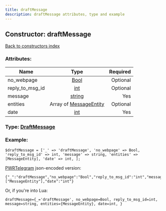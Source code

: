 ```yaml
---
title: draftMessage
description: draftMessage attributes, type and example
---
```

## Constructor: draftMessage  
[Back to constructors index](index.md)



### Attributes:

| Name     |    Type       | Required |
|----------|:-------------:|---------:|
|no\_webpage|[Bool](../types/Bool.md) | Optional|
|reply\_to\_msg\_id|[int](../types/int.md) | Optional|
|message|[string](../types/string.md) | Yes|
|entities|Array of [MessageEntity](../types/MessageEntity.md) | Optional|
|date|[int](../types/int.md) | Yes|



### Type: [DraftMessage](../types/DraftMessage.md)


### Example:

```
$draftMessage = ['_' => 'draftMessage', 'no_webpage' => Bool, 'reply_to_msg_id' => int, 'message' => string, 'entities' => [MessageEntity], 'date' => int, ];
```  

[PWRTelegram](https://pwrtelegram.xyz) json-encoded version:

```
{"_":"draftMessage","no_webpage":"Bool","reply_to_msg_id":"int","message":"string","entities":["MessageEntity"],"date":"int"}
```


Or, if you're into Lua:  


```
draftMessage={_='draftMessage', no_webpage=Bool, reply_to_msg_id=int, message=string, entities={MessageEntity}, date=int, }

```


